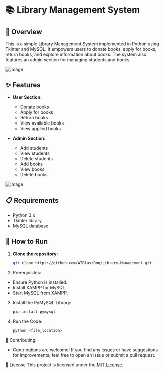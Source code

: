 # 📚 Library Management System

## 📖 Overview

This is a simple Library Management System implemented in Python using Tkinter and MySQL. It empowers users to donate books, apply for books, return books, and explore information about books. The system also features an admin section for managing students and books.

![image](https://github.com/user-attachments/assets/a0adda4e-64fd-4037-8c64-edf522daca37)


## ✨ Features

- **User Section:**
  - Donate books
  - Apply for books
  - Return books
  - View available books
  - View applied books

- **Admin Section:**
  - Add students
  - View students
  - Delete students
  - Add books
  - View books
  - Delete books

![image](https://github.com/user-attachments/assets/a7440875-c996-4d7a-bb6b-ebde9e0251c6)


## 📋 Requirements

- Python 3.x
- Tkinter library
- MySQL database

## 🚀 How to Run

1. **Clone the repository:**

   ```bash
   git clone https://github.com/ATBlastDon/Library-Management.git

2. Prerequisites:
- Ensure Python is installed.
- Install XAMPP for MySQL.
- Start MySQL from XAMPP.

3. Install the PyMySQL Library:
   
   ```bash
   pip install pymysql

5. Run the Code:
   
   ```bash
   python <file_location>

🤝 Contributing:
- Contributions are welcome! If you find any issues or have suggestions for improvements, feel free to open an issue or submit a pull request.

📝 License
This project is licensed under the [MIT License](LICENSE).
